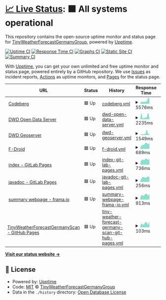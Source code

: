 # [📈 Live Status](https://tinyweatherforecastgermanygroup.github.io/statuspage): <!--live status--> **🟩 All systems operational**

This repository contains the open-source uptime monitor and status page for [TinyWeatherForecastGermanyGroup](https://tinyweatherforecastgermanygroup.gitlab.io/index/index.html), powered by [Upptime](https://github.com/upptime/upptime).

[![Uptime CI](https://github.com/tinyweatherforecastgermanygroup/statuspage/workflows/Uptime%20CI/badge.svg)](https://github.com/tinyweatherforecastgermanygroup/statuspage/actions?query=workflow%3A%22Uptime+CI%22)
[![Response Time CI](https://github.com/tinyweatherforecastgermanygroup/statuspage/workflows/Response%20Time%20CI/badge.svg)](https://github.com/tinyweatherforecastgermanygroup/statuspage/actions?query=workflow%3A%22Response+Time+CI%22)
[![Graphs CI](https://github.com/tinyweatherforecastgermanygroup/statuspage/workflows/Graphs%20CI/badge.svg)](https://github.com/tinyweatherforecastgermanygroup/statuspage/actions?query=workflow%3A%22Graphs+CI%22)
[![Static Site CI](https://github.com/tinyweatherforecastgermanygroup/statuspage/workflows/Static%20Site%20CI/badge.svg)](https://github.com/tinyweatherforecastgermanygroup/statuspage/actions?query=workflow%3A%22Static+Site+CI%22)
[![Summary CI](https://github.com/tinyweatherforecastgermanygroup/statuspage/workflows/Summary%20CI/badge.svg)](https://github.com/tinyweatherforecastgermanygroup/statuspage/actions?query=workflow%3A%22Summary+CI%22)

With [Upptime](https://upptime.js.org), you can get your own unlimited and free uptime monitor and status page, powered entirely by a GitHub repository. We use [Issues](https://github.com/tinyweatherforecastgermanygroup/statuspage/issues) as incident reports, [Actions](https://github.com/tinyweatherforecastgermanygroup/statuspage/actions) as uptime monitors, and [Pages](https://tinyweatherforecastgermanygroup.github.io/statuspage) for the status page.

<!--start: status pages-->
<!-- This summary is generated by Upptime (https://github.com/upptime/upptime) -->
<!-- Do not edit this manually, your changes will be overwritten -->
<!-- prettier-ignore -->
| URL | Status | History | Response Time | Uptime |
| --- | ------ | ------- | ------------- | ------ |
| <img alt="" src="https://raw.githubusercontent.com/tinyweatherforecastgermanygroup/statuspage/master/assets/codeberg-icon.png" height="13"> [Codeberg](https://codeberg.org) | 🟩 Up | [codeberg.yml](https://github.com/tinyweatherforecastgermanygroup/statuspage/commits/HEAD/history/codeberg.yml) | <details><summary><img alt="Response time graph" src="./graphs/codeberg/response-time-week.png" height="20"> 5576ms</summary><br><a href="https://tinyweatherforecastgermanygroup.github.io/statuspage/history/codeberg"><img alt="Response time 1372" src="https://img.shields.io/endpoint?url=https%3A%2F%2Fraw.githubusercontent.com%2Ftinyweatherforecastgermanygroup%2Fstatuspage%2FHEAD%2Fapi%2Fcodeberg%2Fresponse-time.json"></a><br><a href="https://tinyweatherforecastgermanygroup.github.io/statuspage/history/codeberg"><img alt="24-hour response time 8134" src="https://img.shields.io/endpoint?url=https%3A%2F%2Fraw.githubusercontent.com%2Ftinyweatherforecastgermanygroup%2Fstatuspage%2FHEAD%2Fapi%2Fcodeberg%2Fresponse-time-day.json"></a><br><a href="https://tinyweatherforecastgermanygroup.github.io/statuspage/history/codeberg"><img alt="7-day response time 5576" src="https://img.shields.io/endpoint?url=https%3A%2F%2Fraw.githubusercontent.com%2Ftinyweatherforecastgermanygroup%2Fstatuspage%2FHEAD%2Fapi%2Fcodeberg%2Fresponse-time-week.json"></a><br><a href="https://tinyweatherforecastgermanygroup.github.io/statuspage/history/codeberg"><img alt="30-day response time 3978" src="https://img.shields.io/endpoint?url=https%3A%2F%2Fraw.githubusercontent.com%2Ftinyweatherforecastgermanygroup%2Fstatuspage%2FHEAD%2Fapi%2Fcodeberg%2Fresponse-time-month.json"></a><br><a href="https://tinyweatherforecastgermanygroup.github.io/statuspage/history/codeberg"><img alt="1-year response time 1508" src="https://img.shields.io/endpoint?url=https%3A%2F%2Fraw.githubusercontent.com%2Ftinyweatherforecastgermanygroup%2Fstatuspage%2FHEAD%2Fapi%2Fcodeberg%2Fresponse-time-year.json"></a></details> | <details><summary><a href="https://tinyweatherforecastgermanygroup.github.io/statuspage/history/codeberg">100.00%</a></summary><a href="https://tinyweatherforecastgermanygroup.github.io/statuspage/history/codeberg"><img alt="All-time uptime 99.76%" src="https://img.shields.io/endpoint?url=https%3A%2F%2Fraw.githubusercontent.com%2Ftinyweatherforecastgermanygroup%2Fstatuspage%2FHEAD%2Fapi%2Fcodeberg%2Fuptime.json"></a><br><a href="https://tinyweatherforecastgermanygroup.github.io/statuspage/history/codeberg"><img alt="24-hour uptime 100.00%" src="https://img.shields.io/endpoint?url=https%3A%2F%2Fraw.githubusercontent.com%2Ftinyweatherforecastgermanygroup%2Fstatuspage%2FHEAD%2Fapi%2Fcodeberg%2Fuptime-day.json"></a><br><a href="https://tinyweatherforecastgermanygroup.github.io/statuspage/history/codeberg"><img alt="7-day uptime 100.00%" src="https://img.shields.io/endpoint?url=https%3A%2F%2Fraw.githubusercontent.com%2Ftinyweatherforecastgermanygroup%2Fstatuspage%2FHEAD%2Fapi%2Fcodeberg%2Fuptime-week.json"></a><br><a href="https://tinyweatherforecastgermanygroup.github.io/statuspage/history/codeberg"><img alt="30-day uptime 99.66%" src="https://img.shields.io/endpoint?url=https%3A%2F%2Fraw.githubusercontent.com%2Ftinyweatherforecastgermanygroup%2Fstatuspage%2FHEAD%2Fapi%2Fcodeberg%2Fuptime-month.json"></a><br><a href="https://tinyweatherforecastgermanygroup.github.io/statuspage/history/codeberg"><img alt="1-year uptime 99.69%" src="https://img.shields.io/endpoint?url=https%3A%2F%2Fraw.githubusercontent.com%2Ftinyweatherforecastgermanygroup%2Fstatuspage%2FHEAD%2Fapi%2Fcodeberg%2Fuptime-year.json"></a></details>
| <img alt="" src="https://raw.githubusercontent.com/tinyweatherforecastgermanygroup/statuspage/master/assets/dwd-icon.ico" height="13"> [DWD Open Data Server](https://opendata.dwd.de) | 🟩 Up | [dwd-open-data-server.yml](https://github.com/tinyweatherforecastgermanygroup/statuspage/commits/HEAD/history/dwd-open-data-server.yml) | <details><summary><img alt="Response time graph" src="./graphs/dwd-open-data-server/response-time-week.png" height="20"> 2235ms</summary><br><a href="https://tinyweatherforecastgermanygroup.github.io/statuspage/history/dwd-open-data-server"><img alt="Response time 1004" src="https://img.shields.io/endpoint?url=https%3A%2F%2Fraw.githubusercontent.com%2Ftinyweatherforecastgermanygroup%2Fstatuspage%2FHEAD%2Fapi%2Fdwd-open-data-server%2Fresponse-time.json"></a><br><a href="https://tinyweatherforecastgermanygroup.github.io/statuspage/history/dwd-open-data-server"><img alt="24-hour response time 1558" src="https://img.shields.io/endpoint?url=https%3A%2F%2Fraw.githubusercontent.com%2Ftinyweatherforecastgermanygroup%2Fstatuspage%2FHEAD%2Fapi%2Fdwd-open-data-server%2Fresponse-time-day.json"></a><br><a href="https://tinyweatherforecastgermanygroup.github.io/statuspage/history/dwd-open-data-server"><img alt="7-day response time 2235" src="https://img.shields.io/endpoint?url=https%3A%2F%2Fraw.githubusercontent.com%2Ftinyweatherforecastgermanygroup%2Fstatuspage%2FHEAD%2Fapi%2Fdwd-open-data-server%2Fresponse-time-week.json"></a><br><a href="https://tinyweatherforecastgermanygroup.github.io/statuspage/history/dwd-open-data-server"><img alt="30-day response time 1548" src="https://img.shields.io/endpoint?url=https%3A%2F%2Fraw.githubusercontent.com%2Ftinyweatherforecastgermanygroup%2Fstatuspage%2FHEAD%2Fapi%2Fdwd-open-data-server%2Fresponse-time-month.json"></a><br><a href="https://tinyweatherforecastgermanygroup.github.io/statuspage/history/dwd-open-data-server"><img alt="1-year response time 965" src="https://img.shields.io/endpoint?url=https%3A%2F%2Fraw.githubusercontent.com%2Ftinyweatherforecastgermanygroup%2Fstatuspage%2FHEAD%2Fapi%2Fdwd-open-data-server%2Fresponse-time-year.json"></a></details> | <details><summary><a href="https://tinyweatherforecastgermanygroup.github.io/statuspage/history/dwd-open-data-server">100.00%</a></summary><a href="https://tinyweatherforecastgermanygroup.github.io/statuspage/history/dwd-open-data-server"><img alt="All-time uptime 99.99%" src="https://img.shields.io/endpoint?url=https%3A%2F%2Fraw.githubusercontent.com%2Ftinyweatherforecastgermanygroup%2Fstatuspage%2FHEAD%2Fapi%2Fdwd-open-data-server%2Fuptime.json"></a><br><a href="https://tinyweatherforecastgermanygroup.github.io/statuspage/history/dwd-open-data-server"><img alt="24-hour uptime 100.00%" src="https://img.shields.io/endpoint?url=https%3A%2F%2Fraw.githubusercontent.com%2Ftinyweatherforecastgermanygroup%2Fstatuspage%2FHEAD%2Fapi%2Fdwd-open-data-server%2Fuptime-day.json"></a><br><a href="https://tinyweatherforecastgermanygroup.github.io/statuspage/history/dwd-open-data-server"><img alt="7-day uptime 100.00%" src="https://img.shields.io/endpoint?url=https%3A%2F%2Fraw.githubusercontent.com%2Ftinyweatherforecastgermanygroup%2Fstatuspage%2FHEAD%2Fapi%2Fdwd-open-data-server%2Fuptime-week.json"></a><br><a href="https://tinyweatherforecastgermanygroup.github.io/statuspage/history/dwd-open-data-server"><img alt="30-day uptime 100.00%" src="https://img.shields.io/endpoint?url=https%3A%2F%2Fraw.githubusercontent.com%2Ftinyweatherforecastgermanygroup%2Fstatuspage%2FHEAD%2Fapi%2Fdwd-open-data-server%2Fuptime-month.json"></a><br><a href="https://tinyweatherforecastgermanygroup.github.io/statuspage/history/dwd-open-data-server"><img alt="1-year uptime 100.00%" src="https://img.shields.io/endpoint?url=https%3A%2F%2Fraw.githubusercontent.com%2Ftinyweatherforecastgermanygroup%2Fstatuspage%2FHEAD%2Fapi%2Fdwd-open-data-server%2Fuptime-year.json"></a></details>
| <img alt="" src="https://raw.githubusercontent.com/tinyweatherforecastgermanygroup/statuspage/master/assets/dwd-icon.ico" height="13"> [DWD Geoserver](https://maps.dwd.de) | 🟩 Up | [dwd-geoserver.yml](https://github.com/tinyweatherforecastgermanygroup/statuspage/commits/HEAD/history/dwd-geoserver.yml) | <details><summary><img alt="Response time graph" src="./graphs/dwd-geoserver/response-time-week.png" height="20"> 1549ms</summary><br><a href="https://tinyweatherforecastgermanygroup.github.io/statuspage/history/dwd-geoserver"><img alt="Response time 1366" src="https://img.shields.io/endpoint?url=https%3A%2F%2Fraw.githubusercontent.com%2Ftinyweatherforecastgermanygroup%2Fstatuspage%2FHEAD%2Fapi%2Fdwd-geoserver%2Fresponse-time.json"></a><br><a href="https://tinyweatherforecastgermanygroup.github.io/statuspage/history/dwd-geoserver"><img alt="24-hour response time 1157" src="https://img.shields.io/endpoint?url=https%3A%2F%2Fraw.githubusercontent.com%2Ftinyweatherforecastgermanygroup%2Fstatuspage%2FHEAD%2Fapi%2Fdwd-geoserver%2Fresponse-time-day.json"></a><br><a href="https://tinyweatherforecastgermanygroup.github.io/statuspage/history/dwd-geoserver"><img alt="7-day response time 1549" src="https://img.shields.io/endpoint?url=https%3A%2F%2Fraw.githubusercontent.com%2Ftinyweatherforecastgermanygroup%2Fstatuspage%2FHEAD%2Fapi%2Fdwd-geoserver%2Fresponse-time-week.json"></a><br><a href="https://tinyweatherforecastgermanygroup.github.io/statuspage/history/dwd-geoserver"><img alt="30-day response time 1812" src="https://img.shields.io/endpoint?url=https%3A%2F%2Fraw.githubusercontent.com%2Ftinyweatherforecastgermanygroup%2Fstatuspage%2FHEAD%2Fapi%2Fdwd-geoserver%2Fresponse-time-month.json"></a><br><a href="https://tinyweatherforecastgermanygroup.github.io/statuspage/history/dwd-geoserver"><img alt="1-year response time 1305" src="https://img.shields.io/endpoint?url=https%3A%2F%2Fraw.githubusercontent.com%2Ftinyweatherforecastgermanygroup%2Fstatuspage%2FHEAD%2Fapi%2Fdwd-geoserver%2Fresponse-time-year.json"></a></details> | <details><summary><a href="https://tinyweatherforecastgermanygroup.github.io/statuspage/history/dwd-geoserver">100.00%</a></summary><a href="https://tinyweatherforecastgermanygroup.github.io/statuspage/history/dwd-geoserver"><img alt="All-time uptime 99.70%" src="https://img.shields.io/endpoint?url=https%3A%2F%2Fraw.githubusercontent.com%2Ftinyweatherforecastgermanygroup%2Fstatuspage%2FHEAD%2Fapi%2Fdwd-geoserver%2Fuptime.json"></a><br><a href="https://tinyweatherforecastgermanygroup.github.io/statuspage/history/dwd-geoserver"><img alt="24-hour uptime 100.00%" src="https://img.shields.io/endpoint?url=https%3A%2F%2Fraw.githubusercontent.com%2Ftinyweatherforecastgermanygroup%2Fstatuspage%2FHEAD%2Fapi%2Fdwd-geoserver%2Fuptime-day.json"></a><br><a href="https://tinyweatherforecastgermanygroup.github.io/statuspage/history/dwd-geoserver"><img alt="7-day uptime 100.00%" src="https://img.shields.io/endpoint?url=https%3A%2F%2Fraw.githubusercontent.com%2Ftinyweatherforecastgermanygroup%2Fstatuspage%2FHEAD%2Fapi%2Fdwd-geoserver%2Fuptime-week.json"></a><br><a href="https://tinyweatherforecastgermanygroup.github.io/statuspage/history/dwd-geoserver"><img alt="30-day uptime 100.00%" src="https://img.shields.io/endpoint?url=https%3A%2F%2Fraw.githubusercontent.com%2Ftinyweatherforecastgermanygroup%2Fstatuspage%2FHEAD%2Fapi%2Fdwd-geoserver%2Fuptime-month.json"></a><br><a href="https://tinyweatherforecastgermanygroup.github.io/statuspage/history/dwd-geoserver"><img alt="1-year uptime 99.94%" src="https://img.shields.io/endpoint?url=https%3A%2F%2Fraw.githubusercontent.com%2Ftinyweatherforecastgermanygroup%2Fstatuspage%2FHEAD%2Fapi%2Fdwd-geoserver%2Fuptime-year.json"></a></details>
| <img alt="" src="https://raw.githubusercontent.com/tinyweatherforecastgermanygroup/statuspage/master/assets/f-droid-icon.svg" height="13"> [F-Droid](https://f-droid.org/) | 🟩 Up | [f-droid.yml](https://github.com/tinyweatherforecastgermanygroup/statuspage/commits/HEAD/history/f-droid.yml) | <details><summary><img alt="Response time graph" src="./graphs/f-droid/response-time-week.png" height="20"> 689ms</summary><br><a href="https://tinyweatherforecastgermanygroup.github.io/statuspage/history/f-droid"><img alt="Response time 888" src="https://img.shields.io/endpoint?url=https%3A%2F%2Fraw.githubusercontent.com%2Ftinyweatherforecastgermanygroup%2Fstatuspage%2FHEAD%2Fapi%2Ff-droid%2Fresponse-time.json"></a><br><a href="https://tinyweatherforecastgermanygroup.github.io/statuspage/history/f-droid"><img alt="24-hour response time 811" src="https://img.shields.io/endpoint?url=https%3A%2F%2Fraw.githubusercontent.com%2Ftinyweatherforecastgermanygroup%2Fstatuspage%2FHEAD%2Fapi%2Ff-droid%2Fresponse-time-day.json"></a><br><a href="https://tinyweatherforecastgermanygroup.github.io/statuspage/history/f-droid"><img alt="7-day response time 689" src="https://img.shields.io/endpoint?url=https%3A%2F%2Fraw.githubusercontent.com%2Ftinyweatherforecastgermanygroup%2Fstatuspage%2FHEAD%2Fapi%2Ff-droid%2Fresponse-time-week.json"></a><br><a href="https://tinyweatherforecastgermanygroup.github.io/statuspage/history/f-droid"><img alt="30-day response time 663" src="https://img.shields.io/endpoint?url=https%3A%2F%2Fraw.githubusercontent.com%2Ftinyweatherforecastgermanygroup%2Fstatuspage%2FHEAD%2Fapi%2Ff-droid%2Fresponse-time-month.json"></a><br><a href="https://tinyweatherforecastgermanygroup.github.io/statuspage/history/f-droid"><img alt="1-year response time 878" src="https://img.shields.io/endpoint?url=https%3A%2F%2Fraw.githubusercontent.com%2Ftinyweatherforecastgermanygroup%2Fstatuspage%2FHEAD%2Fapi%2Ff-droid%2Fresponse-time-year.json"></a></details> | <details><summary><a href="https://tinyweatherforecastgermanygroup.github.io/statuspage/history/f-droid">100.00%</a></summary><a href="https://tinyweatherforecastgermanygroup.github.io/statuspage/history/f-droid"><img alt="All-time uptime 99.67%" src="https://img.shields.io/endpoint?url=https%3A%2F%2Fraw.githubusercontent.com%2Ftinyweatherforecastgermanygroup%2Fstatuspage%2FHEAD%2Fapi%2Ff-droid%2Fuptime.json"></a><br><a href="https://tinyweatherforecastgermanygroup.github.io/statuspage/history/f-droid"><img alt="24-hour uptime 100.00%" src="https://img.shields.io/endpoint?url=https%3A%2F%2Fraw.githubusercontent.com%2Ftinyweatherforecastgermanygroup%2Fstatuspage%2FHEAD%2Fapi%2Ff-droid%2Fuptime-day.json"></a><br><a href="https://tinyweatherforecastgermanygroup.github.io/statuspage/history/f-droid"><img alt="7-day uptime 100.00%" src="https://img.shields.io/endpoint?url=https%3A%2F%2Fraw.githubusercontent.com%2Ftinyweatherforecastgermanygroup%2Fstatuspage%2FHEAD%2Fapi%2Ff-droid%2Fuptime-week.json"></a><br><a href="https://tinyweatherforecastgermanygroup.github.io/statuspage/history/f-droid"><img alt="30-day uptime 100.00%" src="https://img.shields.io/endpoint?url=https%3A%2F%2Fraw.githubusercontent.com%2Ftinyweatherforecastgermanygroup%2Fstatuspage%2FHEAD%2Fapi%2Ff-droid%2Fuptime-month.json"></a><br><a href="https://tinyweatherforecastgermanygroup.github.io/statuspage/history/f-droid"><img alt="1-year uptime 99.90%" src="https://img.shields.io/endpoint?url=https%3A%2F%2Fraw.githubusercontent.com%2Ftinyweatherforecastgermanygroup%2Fstatuspage%2FHEAD%2Fapi%2Ff-droid%2Fuptime-year.json"></a></details>
| <img alt="" src="https://raw.githubusercontent.com/tinyweatherforecastgermanygroup/statuspage/master/assets/twfg-icon.png" height="13"> [index - GitLab Pages](https://tinyweatherforecastgermanygroup.gitlab.io/index/) | 🟩 Up | [index-git-lab-pages.yml](https://github.com/tinyweatherforecastgermanygroup/statuspage/commits/HEAD/history/index-git-lab-pages.yml) | <details><summary><img alt="Response time graph" src="./graphs/index-git-lab-pages/response-time-week.png" height="20"> 736ms</summary><br><a href="https://tinyweatherforecastgermanygroup.github.io/statuspage/history/index-git-lab-pages"><img alt="Response time 625" src="https://img.shields.io/endpoint?url=https%3A%2F%2Fraw.githubusercontent.com%2Ftinyweatherforecastgermanygroup%2Fstatuspage%2FHEAD%2Fapi%2Findex-git-lab-pages%2Fresponse-time.json"></a><br><a href="https://tinyweatherforecastgermanygroup.github.io/statuspage/history/index-git-lab-pages"><img alt="24-hour response time 799" src="https://img.shields.io/endpoint?url=https%3A%2F%2Fraw.githubusercontent.com%2Ftinyweatherforecastgermanygroup%2Fstatuspage%2FHEAD%2Fapi%2Findex-git-lab-pages%2Fresponse-time-day.json"></a><br><a href="https://tinyweatherforecastgermanygroup.github.io/statuspage/history/index-git-lab-pages"><img alt="7-day response time 736" src="https://img.shields.io/endpoint?url=https%3A%2F%2Fraw.githubusercontent.com%2Ftinyweatherforecastgermanygroup%2Fstatuspage%2FHEAD%2Fapi%2Findex-git-lab-pages%2Fresponse-time-week.json"></a><br><a href="https://tinyweatherforecastgermanygroup.github.io/statuspage/history/index-git-lab-pages"><img alt="30-day response time 661" src="https://img.shields.io/endpoint?url=https%3A%2F%2Fraw.githubusercontent.com%2Ftinyweatherforecastgermanygroup%2Fstatuspage%2FHEAD%2Fapi%2Findex-git-lab-pages%2Fresponse-time-month.json"></a><br><a href="https://tinyweatherforecastgermanygroup.github.io/statuspage/history/index-git-lab-pages"><img alt="1-year response time 622" src="https://img.shields.io/endpoint?url=https%3A%2F%2Fraw.githubusercontent.com%2Ftinyweatherforecastgermanygroup%2Fstatuspage%2FHEAD%2Fapi%2Findex-git-lab-pages%2Fresponse-time-year.json"></a></details> | <details><summary><a href="https://tinyweatherforecastgermanygroup.github.io/statuspage/history/index-git-lab-pages">100.00%</a></summary><a href="https://tinyweatherforecastgermanygroup.github.io/statuspage/history/index-git-lab-pages"><img alt="All-time uptime 99.96%" src="https://img.shields.io/endpoint?url=https%3A%2F%2Fraw.githubusercontent.com%2Ftinyweatherforecastgermanygroup%2Fstatuspage%2FHEAD%2Fapi%2Findex-git-lab-pages%2Fuptime.json"></a><br><a href="https://tinyweatherforecastgermanygroup.github.io/statuspage/history/index-git-lab-pages"><img alt="24-hour uptime 100.00%" src="https://img.shields.io/endpoint?url=https%3A%2F%2Fraw.githubusercontent.com%2Ftinyweatherforecastgermanygroup%2Fstatuspage%2FHEAD%2Fapi%2Findex-git-lab-pages%2Fuptime-day.json"></a><br><a href="https://tinyweatherforecastgermanygroup.github.io/statuspage/history/index-git-lab-pages"><img alt="7-day uptime 100.00%" src="https://img.shields.io/endpoint?url=https%3A%2F%2Fraw.githubusercontent.com%2Ftinyweatherforecastgermanygroup%2Fstatuspage%2FHEAD%2Fapi%2Findex-git-lab-pages%2Fuptime-week.json"></a><br><a href="https://tinyweatherforecastgermanygroup.github.io/statuspage/history/index-git-lab-pages"><img alt="30-day uptime 100.00%" src="https://img.shields.io/endpoint?url=https%3A%2F%2Fraw.githubusercontent.com%2Ftinyweatherforecastgermanygroup%2Fstatuspage%2FHEAD%2Fapi%2Findex-git-lab-pages%2Fuptime-month.json"></a><br><a href="https://tinyweatherforecastgermanygroup.github.io/statuspage/history/index-git-lab-pages"><img alt="1-year uptime 99.99%" src="https://img.shields.io/endpoint?url=https%3A%2F%2Fraw.githubusercontent.com%2Ftinyweatherforecastgermanygroup%2Fstatuspage%2FHEAD%2Fapi%2Findex-git-lab-pages%2Fuptime-year.json"></a></details>
| <img alt="" src="https://raw.githubusercontent.com/tinyweatherforecastgermanygroup/statuspage/master/assets/twfg-icon.png" height="13"> [javadoc - GitLab Pages](https://tinyweatherforecastgermanygroup.gitlab.io/twfg-javadoc/) | 🟩 Up | [javadoc-git-lab-pages.yml](https://github.com/tinyweatherforecastgermanygroup/statuspage/commits/HEAD/history/javadoc-git-lab-pages.yml) | <details><summary><img alt="Response time graph" src="./graphs/javadoc-git-lab-pages/response-time-week.png" height="20"> 256ms</summary><br><a href="https://tinyweatherforecastgermanygroup.github.io/statuspage/history/javadoc-git-lab-pages"><img alt="Response time 229" src="https://img.shields.io/endpoint?url=https%3A%2F%2Fraw.githubusercontent.com%2Ftinyweatherforecastgermanygroup%2Fstatuspage%2FHEAD%2Fapi%2Fjavadoc-git-lab-pages%2Fresponse-time.json"></a><br><a href="https://tinyweatherforecastgermanygroup.github.io/statuspage/history/javadoc-git-lab-pages"><img alt="24-hour response time 264" src="https://img.shields.io/endpoint?url=https%3A%2F%2Fraw.githubusercontent.com%2Ftinyweatherforecastgermanygroup%2Fstatuspage%2FHEAD%2Fapi%2Fjavadoc-git-lab-pages%2Fresponse-time-day.json"></a><br><a href="https://tinyweatherforecastgermanygroup.github.io/statuspage/history/javadoc-git-lab-pages"><img alt="7-day response time 256" src="https://img.shields.io/endpoint?url=https%3A%2F%2Fraw.githubusercontent.com%2Ftinyweatherforecastgermanygroup%2Fstatuspage%2FHEAD%2Fapi%2Fjavadoc-git-lab-pages%2Fresponse-time-week.json"></a><br><a href="https://tinyweatherforecastgermanygroup.github.io/statuspage/history/javadoc-git-lab-pages"><img alt="30-day response time 246" src="https://img.shields.io/endpoint?url=https%3A%2F%2Fraw.githubusercontent.com%2Ftinyweatherforecastgermanygroup%2Fstatuspage%2FHEAD%2Fapi%2Fjavadoc-git-lab-pages%2Fresponse-time-month.json"></a><br><a href="https://tinyweatherforecastgermanygroup.github.io/statuspage/history/javadoc-git-lab-pages"><img alt="1-year response time 228" src="https://img.shields.io/endpoint?url=https%3A%2F%2Fraw.githubusercontent.com%2Ftinyweatherforecastgermanygroup%2Fstatuspage%2FHEAD%2Fapi%2Fjavadoc-git-lab-pages%2Fresponse-time-year.json"></a></details> | <details><summary><a href="https://tinyweatherforecastgermanygroup.github.io/statuspage/history/javadoc-git-lab-pages">100.00%</a></summary><a href="https://tinyweatherforecastgermanygroup.github.io/statuspage/history/javadoc-git-lab-pages"><img alt="All-time uptime 99.98%" src="https://img.shields.io/endpoint?url=https%3A%2F%2Fraw.githubusercontent.com%2Ftinyweatherforecastgermanygroup%2Fstatuspage%2FHEAD%2Fapi%2Fjavadoc-git-lab-pages%2Fuptime.json"></a><br><a href="https://tinyweatherforecastgermanygroup.github.io/statuspage/history/javadoc-git-lab-pages"><img alt="24-hour uptime 100.00%" src="https://img.shields.io/endpoint?url=https%3A%2F%2Fraw.githubusercontent.com%2Ftinyweatherforecastgermanygroup%2Fstatuspage%2FHEAD%2Fapi%2Fjavadoc-git-lab-pages%2Fuptime-day.json"></a><br><a href="https://tinyweatherforecastgermanygroup.github.io/statuspage/history/javadoc-git-lab-pages"><img alt="7-day uptime 100.00%" src="https://img.shields.io/endpoint?url=https%3A%2F%2Fraw.githubusercontent.com%2Ftinyweatherforecastgermanygroup%2Fstatuspage%2FHEAD%2Fapi%2Fjavadoc-git-lab-pages%2Fuptime-week.json"></a><br><a href="https://tinyweatherforecastgermanygroup.github.io/statuspage/history/javadoc-git-lab-pages"><img alt="30-day uptime 100.00%" src="https://img.shields.io/endpoint?url=https%3A%2F%2Fraw.githubusercontent.com%2Ftinyweatherforecastgermanygroup%2Fstatuspage%2FHEAD%2Fapi%2Fjavadoc-git-lab-pages%2Fuptime-month.json"></a><br><a href="https://tinyweatherforecastgermanygroup.github.io/statuspage/history/javadoc-git-lab-pages"><img alt="1-year uptime 100.00%" src="https://img.shields.io/endpoint?url=https%3A%2F%2Fraw.githubusercontent.com%2Ftinyweatherforecastgermanygroup%2Fstatuspage%2FHEAD%2Fapi%2Fjavadoc-git-lab-pages%2Fuptime-year.json"></a></details>
| <img alt="" src="https://raw.githubusercontent.com/tinyweatherforecastgermanygroup/statuspage/master/assets/twfg-icon.png" height="13"> [summary webpage - frama.io](https://tinyweatherforecastgermanygroup.frama.io/) | 🟩 Up | [summary-webpage-frama-io.yml](https://github.com/tinyweatherforecastgermanygroup/statuspage/commits/HEAD/history/summary-webpage-frama-io.yml) | <details><summary><img alt="Response time graph" src="./graphs/summary-webpage-frama-io/response-time-week.png" height="20"> 913ms</summary><br><a href="https://tinyweatherforecastgermanygroup.github.io/statuspage/history/summary-webpage-frama-io"><img alt="Response time 811" src="https://img.shields.io/endpoint?url=https%3A%2F%2Fraw.githubusercontent.com%2Ftinyweatherforecastgermanygroup%2Fstatuspage%2FHEAD%2Fapi%2Fsummary-webpage-frama-io%2Fresponse-time.json"></a><br><a href="https://tinyweatherforecastgermanygroup.github.io/statuspage/history/summary-webpage-frama-io"><img alt="24-hour response time 1102" src="https://img.shields.io/endpoint?url=https%3A%2F%2Fraw.githubusercontent.com%2Ftinyweatherforecastgermanygroup%2Fstatuspage%2FHEAD%2Fapi%2Fsummary-webpage-frama-io%2Fresponse-time-day.json"></a><br><a href="https://tinyweatherforecastgermanygroup.github.io/statuspage/history/summary-webpage-frama-io"><img alt="7-day response time 913" src="https://img.shields.io/endpoint?url=https%3A%2F%2Fraw.githubusercontent.com%2Ftinyweatherforecastgermanygroup%2Fstatuspage%2FHEAD%2Fapi%2Fsummary-webpage-frama-io%2Fresponse-time-week.json"></a><br><a href="https://tinyweatherforecastgermanygroup.github.io/statuspage/history/summary-webpage-frama-io"><img alt="30-day response time 822" src="https://img.shields.io/endpoint?url=https%3A%2F%2Fraw.githubusercontent.com%2Ftinyweatherforecastgermanygroup%2Fstatuspage%2FHEAD%2Fapi%2Fsummary-webpage-frama-io%2Fresponse-time-month.json"></a><br><a href="https://tinyweatherforecastgermanygroup.github.io/statuspage/history/summary-webpage-frama-io"><img alt="1-year response time 817" src="https://img.shields.io/endpoint?url=https%3A%2F%2Fraw.githubusercontent.com%2Ftinyweatherforecastgermanygroup%2Fstatuspage%2FHEAD%2Fapi%2Fsummary-webpage-frama-io%2Fresponse-time-year.json"></a></details> | <details><summary><a href="https://tinyweatherforecastgermanygroup.github.io/statuspage/history/summary-webpage-frama-io">100.00%</a></summary><a href="https://tinyweatherforecastgermanygroup.github.io/statuspage/history/summary-webpage-frama-io"><img alt="All-time uptime 99.70%" src="https://img.shields.io/endpoint?url=https%3A%2F%2Fraw.githubusercontent.com%2Ftinyweatherforecastgermanygroup%2Fstatuspage%2FHEAD%2Fapi%2Fsummary-webpage-frama-io%2Fuptime.json"></a><br><a href="https://tinyweatherforecastgermanygroup.github.io/statuspage/history/summary-webpage-frama-io"><img alt="24-hour uptime 100.00%" src="https://img.shields.io/endpoint?url=https%3A%2F%2Fraw.githubusercontent.com%2Ftinyweatherforecastgermanygroup%2Fstatuspage%2FHEAD%2Fapi%2Fsummary-webpage-frama-io%2Fuptime-day.json"></a><br><a href="https://tinyweatherforecastgermanygroup.github.io/statuspage/history/summary-webpage-frama-io"><img alt="7-day uptime 100.00%" src="https://img.shields.io/endpoint?url=https%3A%2F%2Fraw.githubusercontent.com%2Ftinyweatherforecastgermanygroup%2Fstatuspage%2FHEAD%2Fapi%2Fsummary-webpage-frama-io%2Fuptime-week.json"></a><br><a href="https://tinyweatherforecastgermanygroup.github.io/statuspage/history/summary-webpage-frama-io"><img alt="30-day uptime 100.00%" src="https://img.shields.io/endpoint?url=https%3A%2F%2Fraw.githubusercontent.com%2Ftinyweatherforecastgermanygroup%2Fstatuspage%2FHEAD%2Fapi%2Fsummary-webpage-frama-io%2Fuptime-month.json"></a><br><a href="https://tinyweatherforecastgermanygroup.github.io/statuspage/history/summary-webpage-frama-io"><img alt="1-year uptime 99.81%" src="https://img.shields.io/endpoint?url=https%3A%2F%2Fraw.githubusercontent.com%2Ftinyweatherforecastgermanygroup%2Fstatuspage%2FHEAD%2Fapi%2Fsummary-webpage-frama-io%2Fuptime-year.json"></a></details>
| <img alt="" src="https://raw.githubusercontent.com/tinyweatherforecastgermanygroup/statuspage/master/assets/twfg-icon.png" height="13"> [TinyWeatherForecastGermanyScan - GitHub Pages](https://twfgcicdbot.github.io/TinyWeatherForecastGermanyScan/) | 🟩 Up | [tiny-weather-forecast-germany-scan-git-hub-pages.yml](https://github.com/tinyweatherforecastgermanygroup/statuspage/commits/HEAD/history/tiny-weather-forecast-germany-scan-git-hub-pages.yml) | <details><summary><img alt="Response time graph" src="./graphs/tiny-weather-forecast-germany-scan-git-hub-pages/response-time-week.png" height="20"> 103ms</summary><br><a href="https://tinyweatherforecastgermanygroup.github.io/statuspage/history/tiny-weather-forecast-germany-scan-git-hub-pages"><img alt="Response time 94" src="https://img.shields.io/endpoint?url=https%3A%2F%2Fraw.githubusercontent.com%2Ftinyweatherforecastgermanygroup%2Fstatuspage%2FHEAD%2Fapi%2Ftiny-weather-forecast-germany-scan-git-hub-pages%2Fresponse-time.json"></a><br><a href="https://tinyweatherforecastgermanygroup.github.io/statuspage/history/tiny-weather-forecast-germany-scan-git-hub-pages"><img alt="24-hour response time 150" src="https://img.shields.io/endpoint?url=https%3A%2F%2Fraw.githubusercontent.com%2Ftinyweatherforecastgermanygroup%2Fstatuspage%2FHEAD%2Fapi%2Ftiny-weather-forecast-germany-scan-git-hub-pages%2Fresponse-time-day.json"></a><br><a href="https://tinyweatherforecastgermanygroup.github.io/statuspage/history/tiny-weather-forecast-germany-scan-git-hub-pages"><img alt="7-day response time 103" src="https://img.shields.io/endpoint?url=https%3A%2F%2Fraw.githubusercontent.com%2Ftinyweatherforecastgermanygroup%2Fstatuspage%2FHEAD%2Fapi%2Ftiny-weather-forecast-germany-scan-git-hub-pages%2Fresponse-time-week.json"></a><br><a href="https://tinyweatherforecastgermanygroup.github.io/statuspage/history/tiny-weather-forecast-germany-scan-git-hub-pages"><img alt="30-day response time 110" src="https://img.shields.io/endpoint?url=https%3A%2F%2Fraw.githubusercontent.com%2Ftinyweatherforecastgermanygroup%2Fstatuspage%2FHEAD%2Fapi%2Ftiny-weather-forecast-germany-scan-git-hub-pages%2Fresponse-time-month.json"></a><br><a href="https://tinyweatherforecastgermanygroup.github.io/statuspage/history/tiny-weather-forecast-germany-scan-git-hub-pages"><img alt="1-year response time 94" src="https://img.shields.io/endpoint?url=https%3A%2F%2Fraw.githubusercontent.com%2Ftinyweatherforecastgermanygroup%2Fstatuspage%2FHEAD%2Fapi%2Ftiny-weather-forecast-germany-scan-git-hub-pages%2Fresponse-time-year.json"></a></details> | <details><summary><a href="https://tinyweatherforecastgermanygroup.github.io/statuspage/history/tiny-weather-forecast-germany-scan-git-hub-pages">100.00%</a></summary><a href="https://tinyweatherforecastgermanygroup.github.io/statuspage/history/tiny-weather-forecast-germany-scan-git-hub-pages"><img alt="All-time uptime 100.00%" src="https://img.shields.io/endpoint?url=https%3A%2F%2Fraw.githubusercontent.com%2Ftinyweatherforecastgermanygroup%2Fstatuspage%2FHEAD%2Fapi%2Ftiny-weather-forecast-germany-scan-git-hub-pages%2Fuptime.json"></a><br><a href="https://tinyweatherforecastgermanygroup.github.io/statuspage/history/tiny-weather-forecast-germany-scan-git-hub-pages"><img alt="24-hour uptime 100.00%" src="https://img.shields.io/endpoint?url=https%3A%2F%2Fraw.githubusercontent.com%2Ftinyweatherforecastgermanygroup%2Fstatuspage%2FHEAD%2Fapi%2Ftiny-weather-forecast-germany-scan-git-hub-pages%2Fuptime-day.json"></a><br><a href="https://tinyweatherforecastgermanygroup.github.io/statuspage/history/tiny-weather-forecast-germany-scan-git-hub-pages"><img alt="7-day uptime 100.00%" src="https://img.shields.io/endpoint?url=https%3A%2F%2Fraw.githubusercontent.com%2Ftinyweatherforecastgermanygroup%2Fstatuspage%2FHEAD%2Fapi%2Ftiny-weather-forecast-germany-scan-git-hub-pages%2Fuptime-week.json"></a><br><a href="https://tinyweatherforecastgermanygroup.github.io/statuspage/history/tiny-weather-forecast-germany-scan-git-hub-pages"><img alt="30-day uptime 100.00%" src="https://img.shields.io/endpoint?url=https%3A%2F%2Fraw.githubusercontent.com%2Ftinyweatherforecastgermanygroup%2Fstatuspage%2FHEAD%2Fapi%2Ftiny-weather-forecast-germany-scan-git-hub-pages%2Fuptime-month.json"></a><br><a href="https://tinyweatherforecastgermanygroup.github.io/statuspage/history/tiny-weather-forecast-germany-scan-git-hub-pages"><img alt="1-year uptime 100.00%" src="https://img.shields.io/endpoint?url=https%3A%2F%2Fraw.githubusercontent.com%2Ftinyweatherforecastgermanygroup%2Fstatuspage%2FHEAD%2Fapi%2Ftiny-weather-forecast-germany-scan-git-hub-pages%2Fuptime-year.json"></a></details>

<!--end: status pages-->

[**Visit our status website →**](https://tinyweatherforecastgermanygroup.github.io/statuspage)

## 📄 License

- Powered by: [Upptime](https://github.com/upptime/upptime)
- Code: [MIT](./LICENSE) © [TinyWeatherForecastGermanyGroup](https://tinyweatherforecastgermanygroup.gitlab.io/index/index.html)
- Data in the `./history` directory: [Open Database License](https://opendatacommons.org/licenses/odbl/1-0/)
